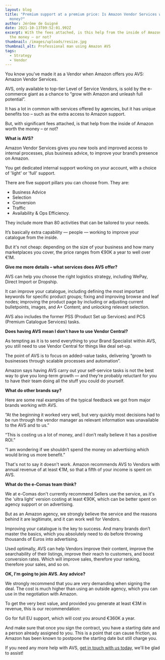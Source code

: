 ```yaml
---
layout: blog
title: "Premium support at a premium price: Is Amazon Vendor Services worth the
  money?"
author: Jérôme de Guigné
date: 2021-10-13T09:52:01.992Z
excerpt: With the fees attached, is this help from the inside of Amazon worth
  the money – or not?
thumbnail: /images/uploads/resize.jpg
thumbnail_alt: Professional man using Amazon AVS
tags:
  - Strategy
  - Vendor
---
```

<!--StartFragment-->

You know you've made it as a Vendor when Amazon offers you AVS: Amazon Vendor Services.

AVS, only available to top-tier Level of Service Vendors, is sold by the e-commerce giant as a chance to “grow with Amazon and unleash full potential”.

It has a lot in common with services offered by agencies, but it has unique benefits too – such as the extra access to Amazon support.

But, with significant fees attached, is that help from the inside of Amazon worth the money – or not?



**What is AVS?**

Amazon Vendor Services gives you new tools and improved access to internal processes, plus business advice, to improve your brand’s presence on Amazon.

You get dedicated internal support working on your account, with a choice of 'light' or 'full' support.

There are five support pillars you can choose from. They are:

* Business Advice
* Selection
* Conversion
* Traffic
* Availability & Ops Efficiency.

They include more than 80 activities that can be tailored to your needs.

It’s basically extra capability — people — working to improve your catalogue from the inside.

But it's not cheap: depending on the size of your business and how many marketplaces you cover, the price ranges from €90K a year to well over €1M.



**Give me more details – what services does AVS offer?**

AVS can help you choose the right logistics strategy, including WePay, Direct Import or Dropship.

It can improve your catalogue, including defining the most important keywords for specific product groups; fixing and improving browse and leaf nodes; improving the product page by including or adjusting current bulletpoints, images, and A+ Content; and unlocking relevant selection.

AVS also includes the former PSS (Product Set up Services) and PCS (Premium Catalogue Services) tasks.



**Does having AVS mean I don’t have to use Vendor Central?**

As tempting as it is to send everything to your Brand Specialist within AVS, you still need to use Vendor Central for things like deal set-up.

The point of AVS is to focus on added-value tasks, delivering “growth to businesses through scalable processes and automation”.

Amazon says having AVS carry out your self-service tasks is not the best way to give you long-term growth — and they’re probably reluctant for you to have their team doing all the stuff you could do yourself.



**What do other brands say?**

Here are some real examples of the typical feedback we got from major brands working with AVS.

“At the beginning it worked very well, but very quickly most decisions had to be run through the vendor manager as relevant information was unavailable to the AVS and to us.”

“This is costing us a lot of money, and I don’t really believe it has a positive ROI.”

“I am wondering if we shouldn’t spend the money on advertising which would bring us more benefit.”

That's not to say it doesn't work. Amazon recommends AVS to Vendors with annual revenue of at least €1M, so that a fifth of your income is spent on AVS.



**What do the e-Comas team think?**

We at e-Comas don't currently recommend Sellers use the service, as it's the 'ultra light' version costing at least €90K, which can be better spent on agency support or on advertising.

But as an Amazon agency, we strongly believe the service and the reasons behind it are legitimate, and it can work well for Vendors.

Improving your catalogue is the key to success. And many brands don’t master the basics, which you absolutely need to do before throwing thousands of Euros into advertising.

Used optimally, AVS can help Vendors improve their content, improve the searchability of their listings, improve their reach to customers, and boost conversion rates. Which will improve sales, therefore your ranking, therefore your sales, and so on.



**OK, I'm going to join AVS. Any advice?**

We strongly recommend that you are very demanding when signing the deal. The cost is much higher than using an outside agency, which you can use in the negotiation with Amazon.

To get the very best value, and provided you generate at least €3M in revenue, this is our recommendation:

Go for full EU support, which will cost you around €360K a year.

And make sure that once you sign the contract, you have a starting date and a person already assigned to you. This is a point that can cause friction, as Amazon has been known to postpone the starting date but still charge you.



If you need any more help with AVS, [get in touch with us today](e-comas.com/contact), we'll be glad to assist!



<!--EndFragment-->